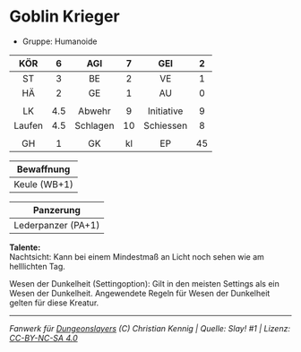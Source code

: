 # Goblin Krieger  
- Gruppe: Humanoide  

| KÖR | 6 | AGI | 7 | GEI | 2 |
| :-: | :-: | :-: | :-: | :-: | :-: |
| ST | 3 | BE | 2 | VE | 1 |
| HÄ | 2 | GE | 1 | AU | 0 |
|  |
| LK | 4.5 | Abwehr | 9 | Initiative | 9 |
| Laufen | 4.5 | Schlagen | 10 | Schiessen | 8 |
|  |
| GH | 1 | GK | kl | EP | 45 |

| Bewaffnung |
| --- |
| Keule (WB+1) |


| Panzerung |
| --- |
| Lederpanzer (PA+1) |


**Talente:**  
Nachtsicht: Kann bei einem Mindestmaß an Licht noch sehen wie am helllichten Tag.

Wesen der Dunkelheit (Settingoption): Gilt in den meisten Settings als ein Wesen der Dunkelheit. Angewendete Regeln für Wesen der Dunkelheit gelten für diese Kreatur.





___
*Fanwerk für [Dungeonslayers](https://www.dungeonslayers.net/) (C) Christian Kennig | Quelle: Slay! #1 | Lizenz: [CC-BY-NC-SA 4.0](https://creativecommons.org/licenses/by-nc-sa/4.0/deed.de)*
